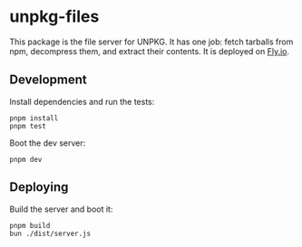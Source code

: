# unpkg-files

This package is the file server for UNPKG. It has one job: fetch tarballs from npm, decompress them, and extract their contents. It is deployed on [Fly.io](https://fly.io/).

## Development

Install dependencies and run the tests:

```
pnpm install
pnpm test
```

Boot the dev server:

```
pnpm dev
```

## Deploying

Build the server and boot it:

```
pnpm build
bun ./dist/server.js
```
